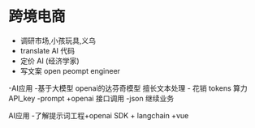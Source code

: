 # 跨境电商

- 调研市场,小孩玩具,义乌
- translate AI 代码
- 定价 AI (经济学家)
- 写文案 open peompt engineer

-AI应用
    -基于大模型
        openai的达芬奇模型 擅长文本处理
    - 花销
        tokens 算力
        API_key
    -prompt +openai 接口调用
    -json 继续业务

AI应用
-了解提示词工程+openai SDK + langchain +vue
